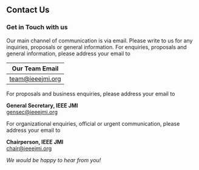 ## Contact Us
### Get in Touch with us

Our main channel of communication is via email. Please write to us for any inquiries, proposals or general information.
For enquiries, proposals and general information, please address your email to

| **Our Team Email**   |
| :------------------: |
| team@ieeejmi.org     |

For proposals and business enquiries, please address your email to

**General Secretary, IEEE JMI**<br>
[gensec@ieeejmi.org](mailto:gensec@ieeejmi.org)

For organizational enquiries, official or urgent communication, please address your email to

**Chairperson, IEEE JMI**<br>
[chair@ieeejmi.org](mailto:chair@ieeejmi.org)

*We would be happy to hear from you!*
